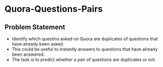 # Quora-Questions-Pairs

## Problem Statement

* Identify which questins asked on Quora are duplicates of questions that have already been asked.
* This could be useful to instantly answers to questions that have already been answered.
* The task is to predict whether a pair of questions are duplicates or not.
